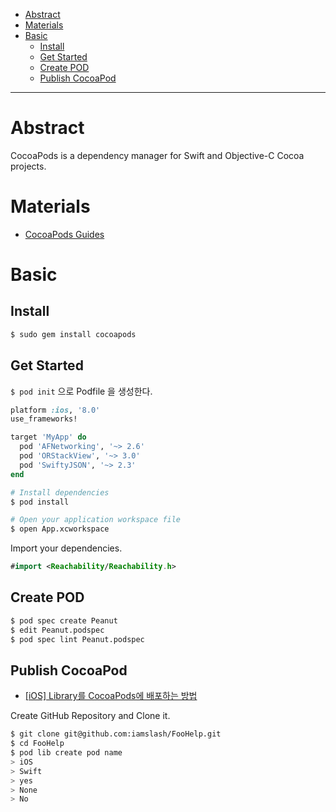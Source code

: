 - [Abstract](#abstract)
- [Materials](#materials)
- [Basic](#basic)
  - [Install](#install)
  - [Get Started](#get-started)
  - [Create POD](#create-pod)
  - [Publish CocoaPod](#publish-cocoapod)

----

# Abstract

CocoaPods is a dependency manager for Swift and Objective-C Cocoa projects. 

# Materials

* [CocoaPods Guides](https://guides.cocoapods.org/)

# Basic

## Install

```bash
$ sudo gem install cocoapods
```

## Get Started

`$ pod init` 으로 Podfile 을 생성한다.

```ruby
platform :ios, '8.0'
use_frameworks!

target 'MyApp' do
  pod 'AFNetworking', '~> 2.6'
  pod 'ORStackView', '~> 3.0'
  pod 'SwiftyJSON', '~> 2.3'
end
```

```bash
# Install dependencies
$ pod install

# Open your application workspace file
$ open App.xcworkspace
```

Import your dependencies.

```swift
#import <Reachability/Reachability.h>
```

## Create POD

```bash
$ pod spec create Peanut
$ edit Peanut.podspec
$ pod spec lint Peanut.podspec
```

## Publish CocoaPod

* [[iOS] Library를 CocoaPods에 배포하는 방법](https://jinnify.tistory.com/61)

Create GitHub Repository and Clone it.

```bash
$ git clone git@github.com:iamslash/FooHelp.git
$ cd FooHelp
$ pod lib create pod name
> iOS
> Swift
> yes
> None
> No
```
